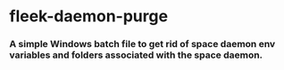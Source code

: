 # fleek-daemon-purge
### A simple Windows batch file to get rid of space daemon env variables and folders associated with the space daemon.
